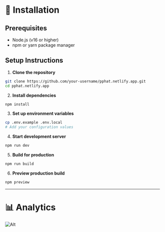 
# 🚀 Installation

## Prerequisites
- Node.js (v16 or higher)
- npm or yarn package manager

## Setup Instructions

1. **Clone the repository**
```sh
git clone https://github.com/your-username/pphat.netlify.app.git
cd pphat.netlify.app
```

2. **Install dependencies**
```sh
npm install
```

3. **Set up environment variables**
```sh
cp .env.example .env.local
# Add your configuration values
```

4. **Start development server**
```sh
npm run dev
```

5. **Build for production**
```sh
npm run build
```

6. **Preview production build**
```sh
npm preview
```

---

# 📊 Analytics

![Alt](https://repobeats.axiom.co/api/embed/783418e8759bcaf96b6392aaaaf6bc42783ede45.svg "Repobeats analytics image")